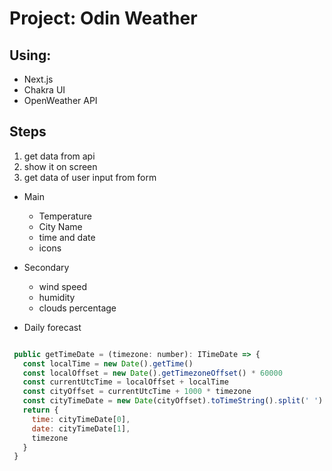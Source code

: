 # Project: Odin Weather

## Using:

- Next.js
- Chakra UI
- OpenWeather API

## Steps

1. get data from api
2. show it on screen
3. get data of user input from form

- Main
  - Temperature
  - City Name
  - time and date
  - icons

- Secondary
  - wind speed
  - humidity
  - clouds percentage

- Daily forecast

```js

 public getTimeDate = (timezone: number): ITimeDate => {
   const localTime = new Date().getTime()
   const localOffset = new Date().getTimezoneOffset() * 60000
   const currentUtcTime = localOffset + localTime
   const cityOffset = currentUtcTime + 1000 * timezone
   const cityTimeDate = new Date(cityOffset).toTimeString().split(' ')
   return {
     time: cityTimeDate[0],
     date: cityTimeDate[1],
     timezone
   }
 }

```

